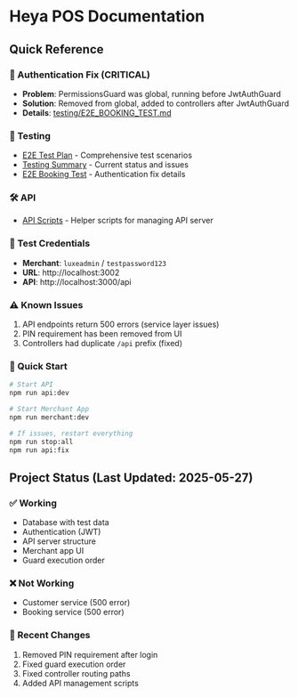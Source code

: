 # Heya POS Documentation

## Quick Reference

### 🔐 Authentication Fix (CRITICAL)
- **Problem**: PermissionsGuard was global, running before JwtAuthGuard
- **Solution**: Removed from global, added to controllers after JwtAuthGuard
- **Details**: [testing/E2E_BOOKING_TEST.md](testing/E2E_BOOKING_TEST.md)

### 🧪 Testing
- [E2E Test Plan](testing/E2E_TEST_PLAN.md) - Comprehensive test scenarios
- [Testing Summary](testing/TESTING_SUMMARY.md) - Current status and issues  
- [E2E Booking Test](testing/E2E_BOOKING_TEST.md) - Authentication fix details

### 🛠️ API
- [API Scripts](api/API_SCRIPTS.md) - Helper scripts for managing API server

### 📝 Test Credentials
- **Merchant**: `luxeadmin` / `testpassword123`
- **URL**: http://localhost:3002
- **API**: http://localhost:3000/api

### ⚠️ Known Issues
1. API endpoints return 500 errors (service layer issues)
2. PIN requirement has been removed from UI
3. Controllers had duplicate `/api` prefix (fixed)

### 🚀 Quick Start
```bash
# Start API
npm run api:dev

# Start Merchant App  
npm run merchant:dev

# If issues, restart everything
npm run stop:all
npm run api:fix
```

## Project Status (Last Updated: 2025-05-27)

### ✅ Working
- Database with test data
- Authentication (JWT)
- API server structure
- Merchant app UI
- Guard execution order

### ❌ Not Working
- Customer service (500 error)
- Booking service (500 error)

### 🔧 Recent Changes
1. Removed PIN requirement after login
2. Fixed guard execution order
3. Fixed controller routing paths
4. Added API management scripts